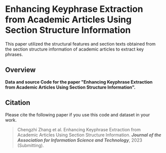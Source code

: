 # Enhancing Keyphrase Extraction from Academic Articles Using Section Structure Information 
This paper utilized the structural features and section texts obtained from the section structure information of academic articles to extract key phrases.

## Overview
<b>Data and source Code for the paper "Enhancing Keyphrase Extraction from Academic Articles Using Section Structure Information".</b>



## Citation
Please cite the following paper if you use this code and dataset in your work.
    
>Chengzhi Zhang et al. Enhancing Keyphrase Extraction from Academic Articles Using Section Structure Information. ***Journal of the Association for Information Science and Technology***, 2023 (Submitting).

